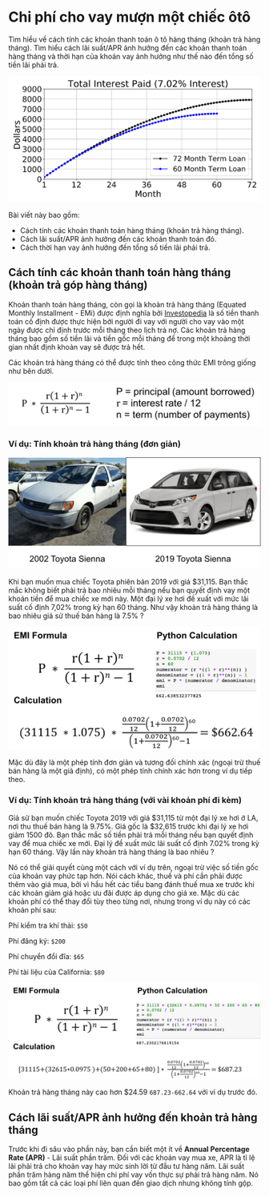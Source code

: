 # Chi phí cho vay mượn một chiếc ôtô

Tìm hiểu về cách tính các khoản thanh toán ô tô hàng tháng (khoản trả hàng tháng). Tìm hiểu cách lãi suất/APR ảnh hưởng đến các khoản thanh toán hàng tháng và thời hạn của khoản vay ảnh hưởng như thế nào đến tổng số tiền lãi phải trả.

![tutorial](./assets/total.png)

Bài viết này bao gồm:
- Cách tính các khoản thanh toán hàng tháng (khoản trả hàng tháng).
- Cách lãi suất/APR ảnh hưởng đến các khoản thanh toán đó.
- Cách thời hạn vay ảnh hưởng đến tổng số tiền lãi phải trả.

## Cách tính các khoản thanh toán hàng tháng (khoản trả góp hàng tháng)

Khoản thanh toán hàng tháng, còn gọi là khoản trả hàng tháng (Equated Monthly Installment - EMi) được định nghĩa bởi [Investopedia](https://en.wikipedia.org/wiki/Investopedia) là số tiền thanh toán cố định được thực hiện bởi người đi vay với người cho vay vào một ngày được chỉ định trước mỗi tháng theo lịch trả nợ. Các khoản trả hàng tháng bao gồm số tiền lãi và tiền gốc mỗi tháng để trong một khoảng thời gian nhất định khoản vay sẽ được trả hết. 


Các khoản trả hàng tháng có thể được tính theo công thức EMI trông giống như bên dưới.

![formula](./assets/formula.png)

### Ví dụ: Tính khoản trả hàng tháng (đơn giản)

![car](./assets/car.png)

Khi bạn muốn mua chiếc Toyota phiên bản 2019 với giá $31,115. Bạn thắc mắc không biết phải trả bao nhiêu mỗi tháng nếu bạn quyết định vay một khoản tiền để mua chiếc xe mới này. Một đại lý xe hơi đề xuất với mức lãi suất cố định 7,02% trong kỳ hạn 60 tháng. Như vậy khoản trả hàng tháng là bao nhiêu giả sử thuế bán hàng là 7.5% ?

![calculation](./assets/calculation.png)

Mặc dù đây là một phép tính đơn giản và tương đối chính xác (ngoại trừ thuế bán hàng là một giả định), có một phép tính chính xác hơn trong ví dụ tiếp theo.

### Ví dụ: Tính khoản trả hàng tháng (với vài khoản phí đi kèm)

Giả sử bạn muốn chiếc Toyota 2019 với giá $31,115 từ một đại lý xe hơi ở LA, nơi thu thuế bán hàng là 9.75%. Giá gốc là $32,615 trước khi đại lý xe hơi giảm 1500 đô. Bạn thắc mắc số tiền phải trả mỗi tháng nếu bạn quyết định vay để mua chiếc xe mới. Đại lý đề xuất mức lãi suất cố định 7.02% trong kỳ hạn 60 tháng. Vậy lần này khoản trả hàng tháng là bao nhiêu ?

Nó có thể giải quyết cùng một cách với ví dụ trên, ngoại trừ việc số tiền gốc của khoản vay phức tạp hơn. Nói cách khác, thuế và phí cần phải được thêm vào giá mua, bởi vì hầu hết các tiểu bang đánh thuế mua xe trước khi các khoản giảm giá hoặc ưu đãi được áp dụng cho giá xe. Mặc dù các khoản phí có thể thay đổi tùy theo từng nơi, nhưng trong ví dụ này có các khoản phí sau:

Phí kiểm tra khí thải: `$50`

Phí đăng ký: `$200`

Phí chuyển đổi đĩa: `$65`

Phí tài liệu của California: `$80`

![calculation2](./assets/calculation2.png)

Khoản trả hàng tháng này cao hơn $24.59 `687.23-662.64` với ví dụ trước đó.

## Cách lãi suất/APR ảnh hưởng đến khoản trả hàng tháng

Trước khi đi sâu vào phần này, bạn cần biết một ít về **Annual Percentage Rate (APR)** - Lãi suất phần trăm. Đối với các khoản vay mua xe, APR là tỉ lệ lãi phải trả cho khoản vay hay mức sinh lời từ đầu tư hàng năm. Lãi suất phần trăm hàng năm thể hiện chi phí vay vốn thực sự phải trả hàng năm. Nó bao gồm tất cả các loại phí liên quan đến giao dịch nhưng không tính gộp.